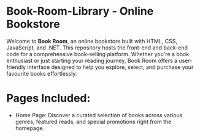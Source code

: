# Book-Room-Library - Online Bookstore
Welcome to **Book Room**, an online bookstore built with HTML, CSS, JavaScript, and .NET. This repository hosts the front-end and back-end code for a comprehensive book-selling platform. Whether you're a book enthusiast or just starting your reading journey, Book Room offers a user-friendly interface designed to help you explore, select, and purchase your favourite books effortlessly.
# Pages Included:
* Home Page:
Discover a curated selection of books across various genres, featured reads, and special promotions right from the homepage.
